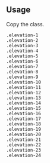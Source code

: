 ## Usage
Copy the class.
<div class="elevation-1 demobox"> <code>.elevation-1</code> </div>
<div class="elevation-2 demobox"> <code>.elevation-2</code> </div>
<div class="elevation-3 demobox"> <code>.elevation-3</code> </div>
<div class="elevation-4 demobox"> <code>.elevation-4</code> </div>
<div class="elevation-5 demobox"> <code>.elevation-5</code> </div>
<div class="elevation-6 demobox"> <code>.elevation-6</code> </div>
<div class="elevation-7 demobox"> <code>.elevation-7</code> </div>
<div class="elevation-8 demobox"> <code>.elevation-8</code> </div>
<div class="elevation-9 demobox"> <code>.elevation-9</code> </div>
<div class="elevation-10 demobox"> <code>.elevation-10</code> </div>
<div class="elevation-11 demobox"> <code>.elevation-11</code> </div>
<div class="elevation-12 demobox"> <code>.elevation-12</code> </div>
<div class="elevation-13 demobox"> <code>.elevation-13</code> </div>
<div class="elevation-14 demobox"> <code>.elevation-14</code> </div>
<div class="elevation-15 demobox"> <code>.elevation-15</code> </div>
<div class="elevation-16 demobox"> <code>.elevation-16</code> </div>
<div class="elevation-17 demobox"> <code>.elevation-17</code> </div>
<div class="elevation-18 demobox"> <code>.elevation-18</code> </div>
<div class="elevation-19 demobox"> <code>.elevation-19</code> </div>
<div class="elevation-20 demobox"> <code>.elevation-20</code> </div>
<div class="elevation-21 demobox"> <code>.elevation-21</code> </div>
<div class="elevation-22 demobox"> <code>.elevation-22</code> </div>
<div class="elevation-23 demobox"> <code>.elevation-23</code> </div>
<div class="elevation-24 demobox"> <code>.elevation-24</code> </div>
